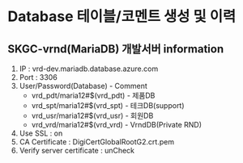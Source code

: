 ﻿# Database 테이블/코멘트 생성 및 이력

## SKGC-vrnd(MariaDB) 개발서버 information

1. IP : vrd-dev.mariadb.database.azure.com
2. Port : 3306
3. User/Password(Database) - Comment
     - vrd_pdt/maria12#$(vrd_pdt) - 제품DB
     - vrd_spt/maria12#$(vrd_spt) - 테크DB(support)
     - vrd_usr/maria12#$(vrd_usr) - 회원DB
     - vrd_vrd/maria12#$(vrd_vrd) - VrndDB(Private RND)
4. Use SSL : on
5. CA Certificate : DigiCertGlobalRootG2.crt.pem
6. Verify server certificate : unCheck
